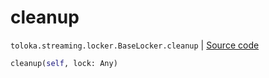 # cleanup
`toloka.streaming.locker.BaseLocker.cleanup` | [Source code](https://github.com/Toloka/toloka-kit/blob/v1.2.0/src/streaming/locker.py#L34)

```python
cleanup(self, lock: Any)
```

